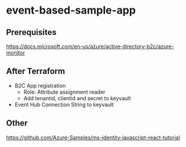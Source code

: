 # event-based-sample-app

## Prerequisites
https://docs.microsoft.com/en-us/azure/active-directory-b2c/azure-monitor

## After Terraform
* B2C App registration
  * Role: Attribute assignment reader
  * Add tenantid, clientid and secret to keyvault
* Event Hub Connection String to keyvault

## Other
https://github.com/Azure-Samples/ms-identity-javascript-react-tutorial